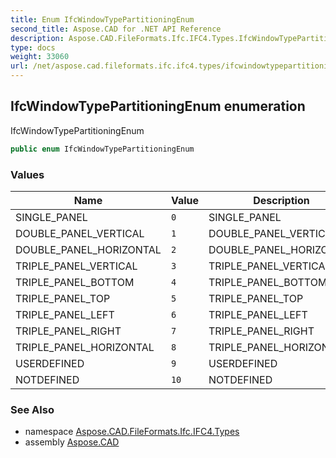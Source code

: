 ```yaml
---
title: Enum IfcWindowTypePartitioningEnum
second_title: Aspose.CAD for .NET API Reference
description: Aspose.CAD.FileFormats.Ifc.IFC4.Types.IfcWindowTypePartitioningEnum enum. IfcWindowTypePartitioningEnum
type: docs
weight: 33060
url: /net/aspose.cad.fileformats.ifc.ifc4.types/ifcwindowtypepartitioningenum/
---
```

## IfcWindowTypePartitioningEnum enumeration

IfcWindowTypePartitioningEnum

```csharp
public enum IfcWindowTypePartitioningEnum
```

### Values

| Name | Value | Description |
| --- | --- | --- |
| SINGLE_PANEL | `0` | SINGLE_PANEL |
| DOUBLE_PANEL_VERTICAL | `1` | DOUBLE_PANEL_VERTICAL |
| DOUBLE_PANEL_HORIZONTAL | `2` | DOUBLE_PANEL_HORIZONTAL |
| TRIPLE_PANEL_VERTICAL | `3` | TRIPLE_PANEL_VERTICAL |
| TRIPLE_PANEL_BOTTOM | `4` | TRIPLE_PANEL_BOTTOM |
| TRIPLE_PANEL_TOP | `5` | TRIPLE_PANEL_TOP |
| TRIPLE_PANEL_LEFT | `6` | TRIPLE_PANEL_LEFT |
| TRIPLE_PANEL_RIGHT | `7` | TRIPLE_PANEL_RIGHT |
| TRIPLE_PANEL_HORIZONTAL | `8` | TRIPLE_PANEL_HORIZONTAL |
| USERDEFINED | `9` | USERDEFINED |
| NOTDEFINED | `10` | NOTDEFINED |

### See Also

* namespace [Aspose.CAD.FileFormats.Ifc.IFC4.Types](../../aspose.cad.fileformats.ifc.ifc4.types/)
* assembly [Aspose.CAD](../../)


